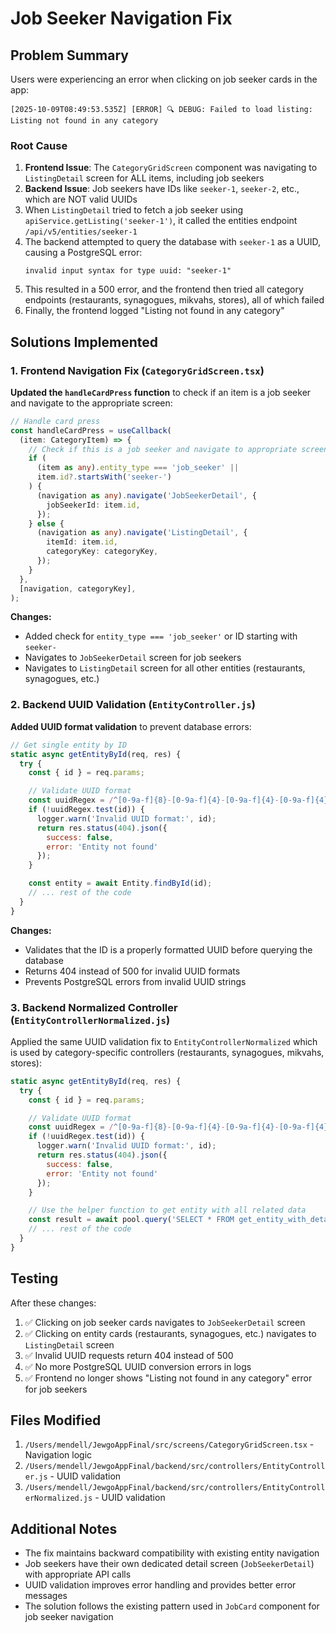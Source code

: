 # Job Seeker Navigation Fix

## Problem Summary

Users were experiencing an error when clicking on job seeker cards in the app:

```
[2025-10-09T08:49:53.535Z] [ERROR] 🔍 DEBUG: Failed to load listing: Listing not found in any category
```

### Root Cause

1. **Frontend Issue**: The `CategoryGridScreen` component was navigating to `ListingDetail` screen for ALL items, including job seekers
2. **Backend Issue**: Job seekers have IDs like `seeker-1`, `seeker-2`, etc., which are NOT valid UUIDs
3. When `ListingDetail` tried to fetch a job seeker using `apiService.getListing('seeker-1')`, it called the entities endpoint `/api/v5/entities/seeker-1`
4. The backend attempted to query the database with `seeker-1` as a UUID, causing a PostgreSQL error:
   ```
   invalid input syntax for type uuid: "seeker-1"
   ```
5. This resulted in a 500 error, and the frontend then tried all category endpoints (restaurants, synagogues, mikvahs, stores), all of which failed
6. Finally, the frontend logged "Listing not found in any category"

## Solutions Implemented

### 1. Frontend Navigation Fix (`CategoryGridScreen.tsx`)

**Updated the `handleCardPress` function** to check if an item is a job seeker and navigate to the appropriate screen:

```typescript
// Handle card press
const handleCardPress = useCallback(
  (item: CategoryItem) => {
    // Check if this is a job seeker and navigate to appropriate screen
    if (
      (item as any).entity_type === 'job_seeker' ||
      item.id?.startsWith('seeker-')
    ) {
      (navigation as any).navigate('JobSeekerDetail', {
        jobSeekerId: item.id,
      });
    } else {
      (navigation as any).navigate('ListingDetail', {
        itemId: item.id,
        categoryKey: categoryKey,
      });
    }
  },
  [navigation, categoryKey],
);
```

**Changes:**

- Added check for `entity_type === 'job_seeker'` or ID starting with `seeker-`
- Navigates to `JobSeekerDetail` screen for job seekers
- Navigates to `ListingDetail` screen for all other entities (restaurants, synagogues, etc.)

### 2. Backend UUID Validation (`EntityController.js`)

**Added UUID format validation** to prevent database errors:

```javascript
// Get single entity by ID
static async getEntityById(req, res) {
  try {
    const { id } = req.params;

    // Validate UUID format
    const uuidRegex = /^[0-9a-f]{8}-[0-9a-f]{4}-[0-9a-f]{4}-[0-9a-f]{4}-[0-9a-f]{12}$/i;
    if (!uuidRegex.test(id)) {
      logger.warn('Invalid UUID format:', id);
      return res.status(404).json({
        success: false,
        error: 'Entity not found'
      });
    }

    const entity = await Entity.findById(id);
    // ... rest of the code
  }
}
```

**Changes:**

- Validates that the ID is a properly formatted UUID before querying the database
- Returns 404 instead of 500 for invalid UUID formats
- Prevents PostgreSQL errors from invalid UUID strings

### 3. Backend Normalized Controller (`EntityControllerNormalized.js`)

Applied the same UUID validation fix to `EntityControllerNormalized` which is used by category-specific controllers (restaurants, synagogues, mikvahs, stores):

```javascript
static async getEntityById(req, res) {
  try {
    const { id } = req.params;

    // Validate UUID format
    const uuidRegex = /^[0-9a-f]{8}-[0-9a-f]{4}-[0-9a-f]{4}-[0-9a-f]{4}-[0-9a-f]{12}$/i;
    if (!uuidRegex.test(id)) {
      logger.warn('Invalid UUID format:', id);
      return res.status(404).json({
        success: false,
        error: 'Entity not found'
      });
    }

    // Use the helper function to get entity with all related data
    const result = await pool.query('SELECT * FROM get_entity_with_details($1)', [id]);
    // ... rest of the code
  }
}
```

## Testing

After these changes:

1. ✅ Clicking on job seeker cards navigates to `JobSeekerDetail` screen
2. ✅ Clicking on entity cards (restaurants, synagogues, etc.) navigates to `ListingDetail` screen
3. ✅ Invalid UUID requests return 404 instead of 500
4. ✅ No more PostgreSQL UUID conversion errors in logs
5. ✅ Frontend no longer shows "Listing not found in any category" error for job seekers

## Files Modified

1. `/Users/mendell/JewgoAppFinal/src/screens/CategoryGridScreen.tsx` - Navigation logic
2. `/Users/mendell/JewgoAppFinal/backend/src/controllers/EntityController.js` - UUID validation
3. `/Users/mendell/JewgoAppFinal/backend/src/controllers/EntityControllerNormalized.js` - UUID validation

## Additional Notes

- The fix maintains backward compatibility with existing entity navigation
- Job seekers have their own dedicated detail screen (`JobSeekerDetail`) with appropriate API calls
- UUID validation improves error handling and provides better error messages
- The solution follows the existing pattern used in `JobCard` component for job seeker navigation
